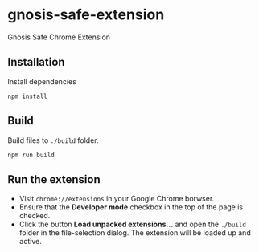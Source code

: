 # gnosis-safe-extension
Gnosis Safe Chrome Extension

Installation
-------
Install dependencies
```
npm install
```

Build
-------

Build files to `./build` folder.
```
npm run build
```

Run the extension
-------

* Visit `chrome://extensions` in your Google Chrome borwser.
* Ensure that the **Developer mode** checkbox in the top of the page is checked.
* Click the button **Load unpacked extensions...** and open the `./build` folder in the file-selection dialog.
The extension will be loaded up and active.

